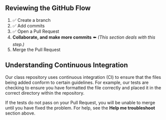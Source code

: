 [//]: # "This is used in both the CLI and Desktop course"

## Reviewing the GitHub Flow


1. :white_check_mark: Create a branch
1. :white_check_mark: Add commits
1. :white_check_mark: Open a Pull Request
1. **Collaborate, and make more commits** :arrow_left: _(This section deals with this step.)_
1. Merge the Pull Request

## Understanding Continuous Integration

Our class repository uses continuous integration (CI) to ensure that the files being added conform to certain guidelines. For example, our tests are checking to ensure you have formatted the file correctly and placed it in the correct directory within the repository.

If the tests do not pass on your Pull Request, you will be unable to merge until you have fixed the problem. For help, see the **Help me troubleshoot** section above.
